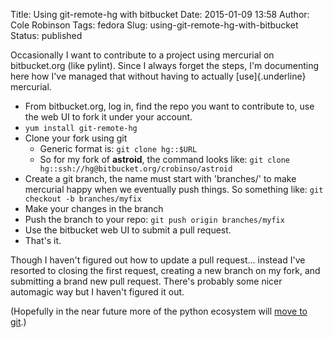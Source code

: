 Title: Using git-remote-hg with bitbucket
Date: 2015-01-09 13:58
Author: Cole Robinson
Tags: fedora
Slug: using-git-remote-hg-with-bitbucket
Status: published

Occasionally I want to contribute to a project using mercurial on bitbucket.org (like pylint). Since I always forget the steps, I'm documenting here how I've managed that without having to actually [use]{.underline} mercurial.

-   From bitbucket.org, log in, find the repo you want to contribute to, use the web UI to fork it under your account.
-   `yum install git-remote-hg`
-   Clone your fork using git
    -   Generic format is: `git clone hg::$URL`
    -   So for my fork of **astroid**, the command looks like: `git clone hg::ssh://hg@bitbucket.org/crobinso/astroid`
-   Create a git branch, the name must start with 'branches/' to make mercurial happy when we eventually push things. So something like: `git checkout -b branches/myfix`</code>
-   Make your changes in the branch
-   Push the branch to your repo: `git push origin branches/myfix`
-   Use the bitbucket web UI to submit a pull request.
-   That's it.

Though I haven't figured out how to update a pull request... instead I've resorted to closing the first request, creating a new branch on my fork, and submitting a brand new pull request. There's probably some nicer automagic way but I haven't figured it out.

(Hopefully in the near future more of the python ecosystem will [move to git](http://lwn.net/Articles/623905/).)
